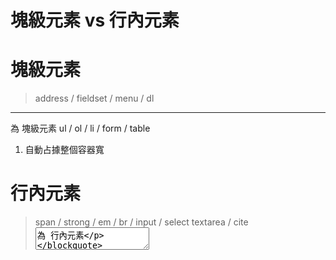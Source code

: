 # 塊級元素 vs 行內元素

# 塊級元素
> address / fieldset / menu  / dl
<p> <hr> <h1~6>為 塊級元素
ul / ol / li / form / table

1. 自動占據整個容器寬

# 行內元素
> span / strong / em / br / input / select
> textarea / cite
<img>  <label> <textarea>為 行內元素
* 行內元素 無法透過 垂直方面的 margin / padding 
即 mt mb pt pb
> inline-block可 

* 行內元素 無法直接設定 寬高 (inline-block可)

* 會 Wrap內容，不會自動占據整個寬
直接設定 min-width 或 width: 100% 無效 !!

* 當所有 行內元素內容 加起來超過 一行才會換行
強迫換行可用 <br>

# 行內元素 設定高
> 無法直接設定 height 高為多少
1. 先設定為 inline-block
2. 在設定 line-height 或 height

# 行內元素 占據整個寬
1. 設為 inline-block
2. 設置 width: 100% 或 min-width: 100%

* input 設置如上 會造成 overflow
使用 box-sizing 修正即可